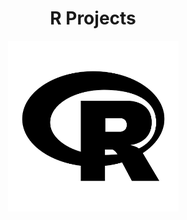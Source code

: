 <h1 align="center">R Projects</h1>

<p align="center">
    <img width="273px" src="https://github.com/blackcrowX/blackcrowX.github.io/blob/main/images/icons/r_lang.png?raw=true"/>
</p>	
